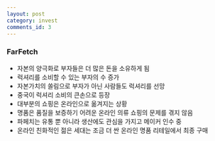 ```yaml
---
layout: post
category: invest
comments_id: 3
---
```


### FarFetch
* 자본의 양극화로 부자들은 더 많은 돈을 소유하게 됨
* 럭셔리를 소비할 수 있는 부자의 수 증가
* 자본가치의 쏠림으로 부자가 아닌 사람들도 럭셔리를 선망
* 중국이 럭셔리 소비의 큰손으로 등장
* 대부분의 쇼핑은 온라인으로 옮겨지는 상황
* 명품은 품질을 보증하기 어려운 온라인 의류 쇼핑의 문제를 겪지 않음
* 파페치는 유통 뿐 아니라 생산에도 관심을 가지고 메이커 인수 중
* 온라인 친화적인 젊은 세대는 조금 더 싼 온라인 명품 리테일에서 최종 구매
